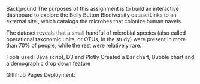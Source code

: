 
Background
The purposes of this assignment is to build an interactive dashboard to explore the Belly Button Biodiversity datasetLinks to an external site., which catalogs the microbes that colonize human navels.

The dataset reveals that a small handful of microbial species (also called operational taxonomic units, or OTUs, in the study) were present in more than 70% of people, while the rest were relatively rare.

Tools used: Java script, D3 and Plotly
Created a Bar chart, Bubble chart and a demographic drop down feature

Githhub Pages Deployment:  
